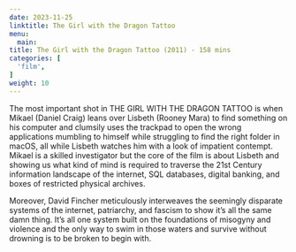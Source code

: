 ```yaml
---
date: 2023-11-25
linktitle: The Girl with the Dragon Tattoo
menu:
  main:
title: The Girl with the Dragon Tattoo (2011) - 158 mins
categories: [
  'film',
]
weight: 10
---
```


The most important shot in THE GIRL WITH THE DRAGON TATTOO is when Mikael (Daniel Craig) leans over Lisbeth (Rooney Mara) to find something on his computer and clumsily uses the trackpad to open the wrong applications mumbling to himself while struggling to find the right folder in macOS, all while Lisbeth watches him with a look of impatient contempt. Mikael is a skilled investigator but the core of the film is about Lisbeth and showing us what kind of mind is required to traverse the 21st Century information landscape of the internet, SQL databases, digital banking, and boxes of restricted physical archives. 

Moreover, David Fincher meticulously interweaves the seemingly disparate systems of the internet, patriarchy, and fascism to show it’s all the same damn thing. It’s all one system built on the foundations of misogyny and violence and the only way to swim in those waters and survive without drowning is to be broken to begin with.

